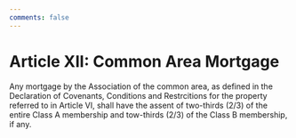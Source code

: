 ```yaml
---
comments: false
---
```


# Article XII: Common Area Mortgage
Any mortgage by the Association of the common area, as defined in the Declaration of Covenants, Conditions and Restrcitions for the property referred to in Article VI, shall have the assent of two-thirds (2/3) of the entire Class A membership and tow-thirds (2/3) of the Class B membership, if any.